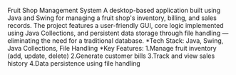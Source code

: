 Fruit Shop Management System
A desktop-based application built using Java and Swing for managing a fruit shop's inventory, billing, and sales records. The project features a user-friendly GUI, core logic implemented using Java Collections, and persistent data storage through file handling — eliminating the need for a traditional database.
*Tech Stack: Java, Swing, Java Collections, File Handling
*Key Features:
1.Manage fruit inventory (add, update, delete)
2.Generate customer bills
3.Track and view sales history
4.Data persistence using file handling
